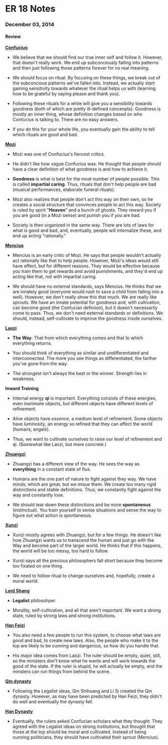 ER 18 Notes
===========

### December 03, 2014

#### Review

**[Confucius](http://en.wikipedia.org/wiki/Confucius)**:

* We believe that we should find our true inner self and follow it.
However, that doesn't really work.
We end up subconciously falling into patterns and then just following those patterns forever for no real meaning.

* We should focus on ritual.
By focusing on these things, we break out of the subconcious patterns we've fallen into.
Instead, we actually start gaining sensitivity towards whatever the ritual helps us with (learning how to be grateful by saying please and thank you).

* Following these rituals for a while will give you a sensibility towards goodness (both of which are pretty ill-defined concenpts).
Goodness is mostly an inner thing, whose definition changes based on who Confucius is talking to.
There are no easy answers.

* If you do this for your whole life, you eventually gain the ability to tell which rituals are good and bad.

**[Mozi](http://en.wikipedia.org/wiki/Mozi)**

* Mozi was one of Confucius's fiercest critics.

* He didn't like how vague Confucius was.
He thought that people should have a clear definition of what goodness is and how to achieve it.

* **Goodness** is what is best for the most number of people possible.
This is called **impartial caring**.
Thus, rituals that don't help people are bad (musical performances, elaborate funeral rituals).

* Mozi also realizes that people don't act this way on their own, so he creates a social structure that convinces people to act this way.
Society is ruled by spirit "**Heaven**" and a bunch of ghosts.
They reward you if you are good (in a Mozi sense) and punish you if you are bad.

* Society is then organized in the same way.
There are lots of laws for what is good and bad, and, eventually, people will internalize these, and end up acting "rationally."

**[Mencius](http://en.wikipedia.org/wiki/Mencius)**

* Mencius is an early critic of Mozi.
He says that people wouldn't actually act rationally like that to help people.
However, Mozi's ideas would still have effect, but for different reasons.
They would be effective because you train them to get rewards and avoid punishments, and they'd end up acting like that, not with impartial caring.

* We should have no external standards, says Mencius.
He thinks that we are innately good (everyone would rush to save a child from falling into a well).
However, we don't really show this that much.
We are really like sprouts.
We have an innate potential for goodness and, with cultivation, can become good (the Confucian definiion), but it doesn't necessarily come to pass.
Thus, we don't need external standards or definitions.
We should, instead, self-cultivate to improve the goodness inside ourselves.

**[Laozi](http://en.wikipedia.org/wiki/Laozi)**

* **The Way**: That from which everything comes and that to which everything returns.

* You should think of everything as similar and undifferentiated and interconnected.
The more you see things as differentiated, the farther you've gone from the way.

* The strongest isn't always the best or the winner.
Strength lies in weakness.

**Inward Training**

* Internal energy **qi** is important.
Everything consists of these energies, even inanimate objects, but different objects have different levels of refinement.

* Alive objects have *essence*, a medium level of refinement. Some objects have *luminosity*, an energy so refined that they can affect the world (humans, angels).

* Thus, we want to cultivate ourselves to raise our level of refinement and qi.
(Somewhat like Laozi, but more concrete.)

**[Zhuangzi](http://en.wikipedia.org/wiki/Zhuang_Zhou)**

* Zhuangzi has a different view of the way.
He sees the way as **everything** in a constant state of flux.

* Humans are the one part of nature to fight against they way.
We have minds, which are great, but we misue them.
We create too many rigid distinctions and stable definitions.
Thus, we constantly fight against the way and constantly lose.

* We should tear down these distinctions and be more **spontaneous** (instinctual).
You train yourself to sense situations and sense the way to figure out what action is spontaneous.

**[Xunzi](http://en.wikipedia.org/wiki/Xunzi)**

* Xunzi mostly agrees with Zhuangzi, but for a few things.
He doesn't like how Zhuangzi wants us to transcend the human and just go with the Way and become part of the larger world.
He thinks that if this happens, the world will be too messy, too hard to follow.

* Xunzi says all the previous philosophers fall short because they become too fixated on one thing.

* We need to follow ritual to change ourselves and, hopefully, create a moral world.

**[Lord Shang](http://en.wikipedia.org/wiki/Shang_Yang)**

* **Legalist** philosohper

* Morality, self-cultivation, and all that aren't important.
We want a strong state, ruled by strong laws and strong institutions.

**[Han Feizi](http://en.wikipedia.org/wiki/Han_Fei)**

* You also need a few people to run this system, to choose what laws are good and bad, to create new laws.
Also, the people who make it to the top are likely to be cunning and dangerous, so how do you handle that.

* His major idea comes from Laozi.
The ruler should be empty, quiet, still, so the ministers don't know what he wants and will work towards the good of the state.
If the ruler is stupid, he will actually be empty, and the minsters can run things from behind the scene.

**[Qin dynasty](http://en.wikipedia.org/wiki/Qin_dynasty)**

* Following the Legalist ideas, Qin Shihuang and Li Si created the Qin dynasty.
However, as may have been predicted by Han Feizi, they didn't do well and eventually the dynasty fell.

**[Han Dynasty](http://en.wikipedia.org/wiki/Han_dynasty)**

* Eventually, the rulers asked Confucian scholars what they thought.
They agreed with the Legalist ideas on strong institutions, but thought that those at the top should be moral and cultivated.
Instead of being cunning politicians, they should have cultivated their sprout (Mencius).
